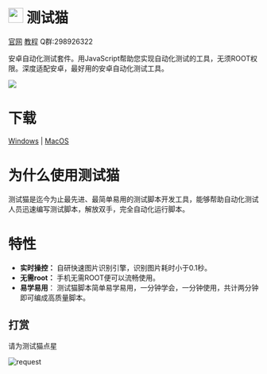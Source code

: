 
# <img src="https://cdn.jsdelivr.net/gh/goldenduo/TestCat/R/icon.svg" width="30" height="30"/> 测试猫 

[官网](https://testcat.flyingcat.top/)
[教程](https://testcat.flyingcat.top/docs/#/tutorial/cat)
Q群:298926322

安卓自动化测试套件。用JavaScript帮助您实现自动化测试的工具，无须ROOT权限。深度适配安卓，最好用的安卓自动化测试工具。

<img src="https://cdn.jsdelivr.net/gh/goldenduo/TestCat/R/demo.gif" />

# 下载
[Windows](https://ghproxy.com/https://github.com/goldenduo/TestCat/releases/latest/download/testcat_win.zip) | [MacOS](https://ghproxy.com/https://github.com/goldenduo/TestCat/releases/latest/download/testcat_macos.zip)



# 为什么使用测试猫

测试猫是迄今为止最先进、最简单易用的测试脚本开发工具，能够帮助自动化测试人员迅速编写测试脚本，解放双手，完全自动化运行脚本。

# 特性

- **实时操控：**  自研快速图片识别引擎，识别图片耗时小于0.1秒。
- **无需root：** 手机无需ROOT便可以流畅使用。
- **易学易用**：  测试猫脚本简单易学易用，一分钟学会，一分钟使用，共计两分钟即可编成高质量脚本。


## 打赏

请为测试猫点星

![request](https://cdn.jsdelivr.net/gh/goldenduo/AGB/R/please.gif)

